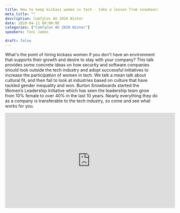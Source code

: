 ```yaml
---
title: How to keep kickass women in tech - take a lesson from snowboarding
meta_title: ""
description: ComfyCon AU 2020 Winter
date: 2020-04-11 00:00:00
categories: ["ComfyCon AU 2020 Winter"]
speakers: Toni James

draft: false
---
```

What's the point of hiring kickass women if you don't have an environment that supports their growth and desire to stay with your company? This talk provides some concrete ideas on how security and software companies should look outside the tech industry and adopt successful initiatives to increase the participation of women in tech. We talk a mean talk about cultural fit, and then fail to look at industries based on culture that have tackled gender inequality and won.  Burton Snowboards started the Women’s Leadership Initiative which has seen the leadership team grow from 10% female to over 40% in the last 10 years. Nearly everything they do as a company is transferable to the tech industry, so come and see what works for you.

<iframe width="560" height="315" src="https://www.youtube.com/embed/yVZI3IeF_6s?si=onwGfqHYEQhKZSwD" title="YouTube video player" frameborder="0" allow="accelerometer; autoplay; clipboard-write; encrypted-media; gyroscope; picture-in-picture; web-share" allowfullscreen></iframe>
